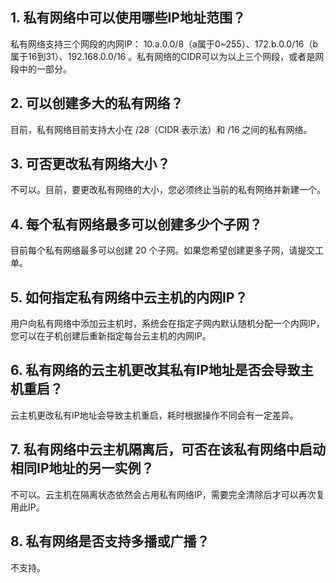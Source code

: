 ## 1. 私有网络中可以使用哪些IP地址范围？
私有网络支持三个网段的内网IP： 10.a.0.0/8（a属于0~255）、172.b.0.0/16（b属于16到31）、192.168.0.0/16 。私有网络的CIDR可以为以上三个网段，或者是网段中的一部分。

## 2. 可以创建多大的私有网络？
目前，私有网络目前支持大小在 /28（CIDR 表示法）和 /16 之间的私有网络。

## 3. 可否更改私有网络大小？
不可以。目前，要更改私有网络的大小，您必须终止当前的私有网络并新建一个。

## 4. 每个私有网络最多可以创建多少个子网？
目前每个私有网络最多可以创建 20 个子网。如果您希望创建更多子网，请提交工单。

## 5. 如何指定私有网络中云主机的内网IP？
用户向私有网络中添加云主机时，系统会在指定子网内默认随机分配一个内网IP，您可以在子机创建后重新指定每台云主机的内网IP。

## 6. 私有网络的云主机更改其私有IP地址是否会导致主机重启？
云主机更改私有IP地址会导致主机重启，耗时根据操作不同会有一定差异。

## 7. 私有网络中云主机隔离后，可否在该私有网络中启动相同IP地址的另一实例？
不可以。云主机在隔离状态依然会占用私有网络IP，需要完全清除后才可以再次复用此IP。

## 8. 私有网络是否支持多播或广播？
不支持。